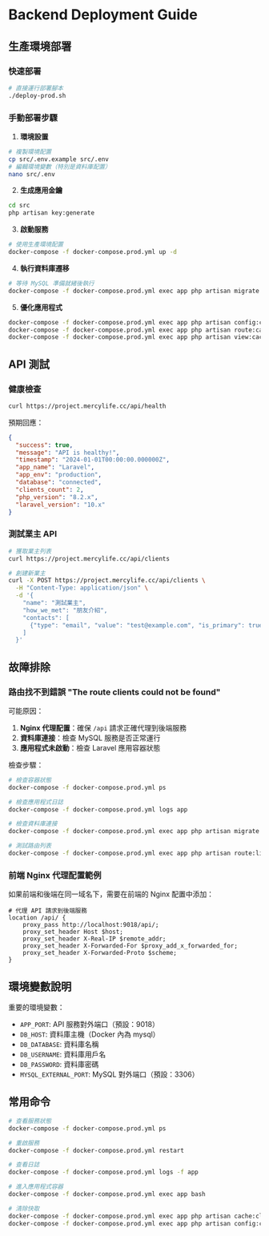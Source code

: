 # Backend Deployment Guide

## 生產環境部署

### 快速部署
```bash
# 直接運行部署腳本
./deploy-prod.sh
```

### 手動部署步驟

1. **環境設置**
```bash
# 複製環境配置
cp src/.env.example src/.env
# 編輯環境變數（特別是資料庫配置）
nano src/.env
```

2. **生成應用金鑰**
```bash
cd src
php artisan key:generate
```

3. **啟動服務**
```bash
# 使用生產環境配置
docker-compose -f docker-compose.prod.yml up -d
```

4. **執行資料庫遷移**
```bash
# 等待 MySQL 準備就緒後執行
docker-compose -f docker-compose.prod.yml exec app php artisan migrate --force
```

5. **優化應用程式**
```bash
docker-compose -f docker-compose.prod.yml exec app php artisan config:cache
docker-compose -f docker-compose.prod.yml exec app php artisan route:cache
docker-compose -f docker-compose.prod.yml exec app php artisan view:cache
```

## API 測試

### 健康檢查
```bash
curl https://project.mercylife.cc/api/health
```

預期回應：
```json
{
  "success": true,
  "message": "API is healthy!",
  "timestamp": "2024-01-01T00:00:00.000000Z",
  "app_name": "Laravel",
  "app_env": "production",
  "database": "connected",
  "clients_count": 2,
  "php_version": "8.2.x",
  "laravel_version": "10.x"
}
```

### 測試業主 API
```bash
# 獲取業主列表
curl https://project.mercylife.cc/api/clients

# 創建新業主
curl -X POST https://project.mercylife.cc/api/clients \
  -H "Content-Type: application/json" \
  -d '{
    "name": "測試業主",
    "how_we_met": "朋友介紹",
    "contacts": [
      {"type": "email", "value": "test@example.com", "is_primary": true}
    ]
  }'
```

## 故障排除

### 路由找不到錯誤 "The route clients could not be found"

可能原因：
1. **Nginx 代理配置**：確保 `/api` 請求正確代理到後端服務
2. **資料庫連接**：檢查 MySQL 服務是否正常運行
3. **應用程式未啟動**：檢查 Laravel 應用容器狀態

檢查步驟：
```bash
# 檢查容器狀態
docker-compose -f docker-compose.prod.yml ps

# 檢查應用程式日誌
docker-compose -f docker-compose.prod.yml logs app

# 檢查資料庫連接
docker-compose -f docker-compose.prod.yml exec app php artisan migrate:status

# 測試路由列表
docker-compose -f docker-compose.prod.yml exec app php artisan route:list --path=api
```

### 前端 Nginx 代理配置範例

如果前端和後端在同一域名下，需要在前端的 Nginx 配置中添加：

```nginx
# 代理 API 請求到後端服務
location /api/ {
    proxy_pass http://localhost:9018/api/;
    proxy_set_header Host $host;
    proxy_set_header X-Real-IP $remote_addr;
    proxy_set_header X-Forwarded-For $proxy_add_x_forwarded_for;
    proxy_set_header X-Forwarded-Proto $scheme;
}
```

## 環境變數說明

重要的環境變數：
- `APP_PORT`: API 服務對外端口（預設：9018）
- `DB_HOST`: 資料庫主機（Docker 內為 mysql）
- `DB_DATABASE`: 資料庫名稱
- `DB_USERNAME`: 資料庫用戶名
- `DB_PASSWORD`: 資料庫密碼
- `MYSQL_EXTERNAL_PORT`: MySQL 對外端口（預設：3306）

## 常用命令

```bash
# 查看服務狀態
docker-compose -f docker-compose.prod.yml ps

# 重啟服務
docker-compose -f docker-compose.prod.yml restart

# 查看日誌
docker-compose -f docker-compose.prod.yml logs -f app

# 進入應用程式容器
docker-compose -f docker-compose.prod.yml exec app bash

# 清除快取
docker-compose -f docker-compose.prod.yml exec app php artisan cache:clear
docker-compose -f docker-compose.prod.yml exec app php artisan config:clear
```